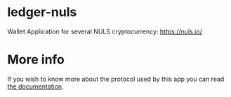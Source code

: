 # ledger-nuls

Wallet Application for several NULS cryptocurrency: https://nuls.io/

# More info

If you wish to know more about the protocol used by this app you can read [the documentation](/docs/proto.md).


